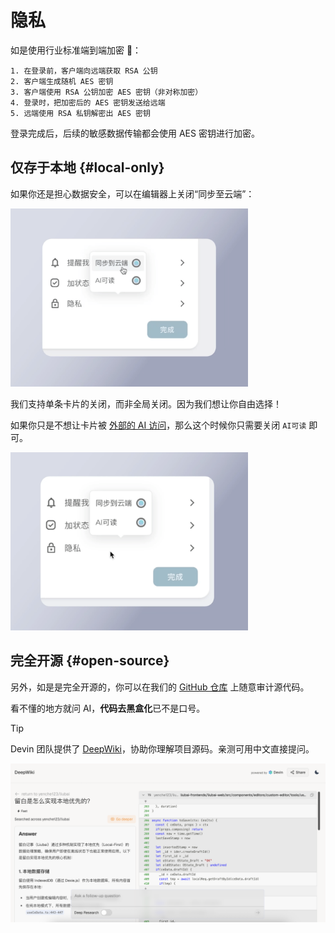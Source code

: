 # 隐私

如是使用行业标准端到端加密 🔐：

```
1. 在登录前，客户端向远端获取 RSA 公钥
2. 客户端生成随机 AES 密钥
3. 客户端使用 RSA 公钥加密 AES 密钥（非对称加密）
4. 登录时，把加密后的 AES 密钥发送给远端
5. 远端使用 RSA 私钥解密出 AES 密钥
```

登录完成后，后续的敏感数据传输都会使用 AES 密钥进行加密。

## 仅存于本地 {#local-only}

如果你还是担心数据安全，可以在编辑器上关闭“同步至云端”：

<img src="../article/2024/assets1220/19.gif" width="380" alt="no cloud">

我们支持单条卡片的关闭，而非全局关闭。因为我们想让你自由选择！

如果你只是不想让卡片被 [外部的 AI 访问](../article/2024/how-to-use-multi-ai-on-wechat)，那么这个时候你只需要关闭 `AI可读` 即可。

<img src="../article/2024/assets1220/18.gif" width="380" alt="no ai">

## 完全开源 {#open-source}

另外，如是是完全开源的，你可以在我们的 [GitHub 仓库](https://github.com/yenche123/thus-note) 上随意审计源代码。

看不懂的地方就问 AI，**代码去黑盒化**已不是口号。

> [!TIP]
> Devin 团队提供了 [DeepWiki](https://deepwiki.com/yenche123/thus-note)，协助你理解项目源码。亲测可用中文直接提问。
>
> ![Explanation from DeepWiki](./assets-privacy/02.png)